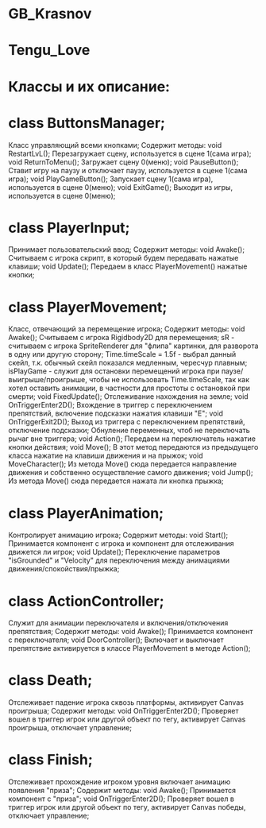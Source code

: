 # GB_Krasnov
# Tengu_Love

# Классы и их описание:

# class ButtonsManager;
  Класс управляющий всеми кнопками;
  Содержит методы:
    void RestartLvL();
      Перезагружает сцену, используется в сцене 1(сама игра);
    void ReturnToMenu();
      Загружает сцену 0(меню);
    void PauseButton();
      Ставит игру на паузу и отключает паузу, используется в сцене 1(сама игра);
    void PlayGameButton();
      Запускает сцену 1(сама игра), используется в сцене 0(меню);
    void ExitGame();
      Выходит из игры, используется в сцене 0(меню);
      
# class PlayerInput;
  Принимает пользовательский ввод;
  Содержит методы:
    void Awake();
      Считываем с игрока скрипт, в который будем передавать нажатые клавиши;
    void Update();
      Передаем в класс PlayerMovement() нажатые кнопки;
      
# class PlayerMovement;
  Класс, отвечающий за перемещение игрока;
  Содержит методы:
    void Awake();
      Считываем с игрока Rigidbody2D для перемещения;
      sR - считываем с игрока SpriteRenderer для "флипа" картинки, для разворота в одну или другую сторону;
      Time.timeScale = 1.5f - выбрал данный скейл, т.к. обычный скейл показался медленным, чересчур плавным;
      isPlayGame - служит для остановки перемещений игрока при паузе/выигрыше/проигрыше, чтобы не использовать Time.timeScale, 
          так как хотел оставить анимации, в частности для простоты с остановкой при смерти;
    void FixedUpdate();
      Отслеживание нахождения на земле;
    void OnTriggerEnter2D();
      Вхождение в триггер с переключением препятствий, включение подсказки нажатия клавиши "Е";
    void OnTriggerExit2D();
      Выход из триггера с переключением препятствий, отключение подсказки;
      Обнуление переменных, чтоб не переключать рычаг вне триггера;
    void Action();
      Передаем на переключатель нажатие кнопки действия;
    void Move();
      В этот метод передаются из предыдущего класса нажатие на клавиши движения и на прыжок;
    void MoveCharacter();
      Из метода Move() сюда передается направление движения и собственно осуществление самого движения;
    void Jump();
      Из метода Move() сюда передается нажата ли кнопка прыжка;
      
# class PlayerAnimation;
  Контролирует анимацию игрока;
  Содержит методы:
    void Start();
      Принимается компонент <Animator> с игрока и компонент <PlayerMovement> для отслеживания движется ли игрок;
    void Update();
      Переключение параметров "isGrounded" и "Velocity" для переключения между анимациями движения/спокойствия/прыжка;
      
# class ActionController;
  Служит для анимации переключателя и включения/отключения препятствия;
  Содержит методы:
    void Awake();
      Принимается компонент <Animator> с переключателя;
    void DoorController();
      Включает и выключает препятствие активируется в классе PlayerMovement в методе Action();

# class Death;
  Отслеживает падение игрока сквозь платформы, активирует Canvas проигрыша;
  Содержит методы:
    void OnTriggerEnter2D();
      Проверяет вошел в триггер игрок или другой объект по тегу, активирует Canvas проигрыша, отключает управление;

# class Finish;
  Отслеживает прохождение игроком уровня включает анимацию появления "приза";
  Содержит методы:
    void Awake();
      Принимается компонент <Animator> с "приза";
    void OnTriggerEnter2D();
      Проверяет вошел в триггер игрок или другой объект по тегу, активирует Canvas победы, отключает управление;
